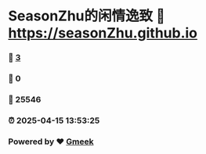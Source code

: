 # SeasonZhu的闲情逸致 :link: https://seasonZhu.github.io 
### :page_facing_up: [3](https://seasonZhu.github.io/tag.html) 
### :speech_balloon: 0 
### :hibiscus: 25546 
### :alarm_clock: 2025-04-15 13:53:25 
### Powered by :heart: [Gmeek](https://github.com/Meekdai/Gmeek)
